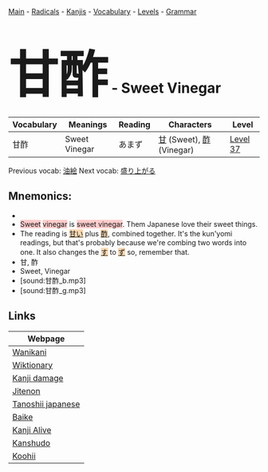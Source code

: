 <style> bigfont {font-size: 100px}</style>
[Main](../README.md) -
[Radicals](../radicals.md) -
[Kanjis](../kanjis.md) -
[Vocabulary](../vocabulary.md) -
[Levels](../levels.md) -
[Grammar](../grammar.md)
# <bigfont> 甘酢</bigfont> - Sweet Vinegar 

| Vocabulary | Meanings | Reading | Characters | Level |
| --- | --- | --- | --- | --- |
| 甘酢 | Sweet Vinegar | あまず |  [甘](../kanjis/甘.md) (Sweet), [酢](../kanjis/酢.md) (Vinegar) | [Level 37](../levels/wk_level37.md) |

Previous vocab: [油絵](油絵.md) Next vocab: [盛り上がる](盛り上がる.md) 

## Mnemonics:

* 
* <span style="background-color:#ffcccb"> Sweet</span> <span style="background-color:#ffcccb"> vinegar</span> is <span style="background-color:#ffcccb"> sweet vinegar</span>. Them Japanese love their sweet things.
* The reading is <span style="background-color:#fed8b1"> [甘い](https://jisho.org/search/甘い)</span> plus <span style="background-color:#fed8b1"> [酢](https://jisho.org/search/酢)</span>, combined together. It's the kun'yomi readings, but that's probably because we're combing two words into one. It also changes the <span style="background-color:#fed8b1"> [す](https://jisho.org/search/す)</span> to <span style="background-color:#fed8b1"> [ず](https://jisho.org/search/ず)</span> so, remember that.
* 甘, 酢
* Sweet, Vinegar
* [sound:甘酢_b.mp3]
* [sound:甘酢_g.mp3]


## Links 

| Webpage |
| --- |
| [Wanikani          ](https://www.wanikani.com/kanji/甘酢) |
| [Wiktionary        ](https://en.wiktionary.org/wiki/甘酢) |
| [Kanji damage      ](http://www.kanjidamage.com/kanji/search?utf8=✓&q=甘酢) |
| [Jitenon           ](https://jitenon.com/kanji/甘酢) |
| [Tanoshii japanese ](https://www.tanoshiijapanese.com/dictionary/kanji.cfm?k=甘酢) |
| [Baike             ](https://baike.baidu.com/item/甘酢) |
| [Kanji Alive       ](https://app.kanjialive.com/甘酢) |
| [Kanshudo          ](https://www.kanshudo.com/searchmn?q=甘酢) |
| [Koohii            ](https://kanji.koohii.com/study/kanji/甘酢) |
